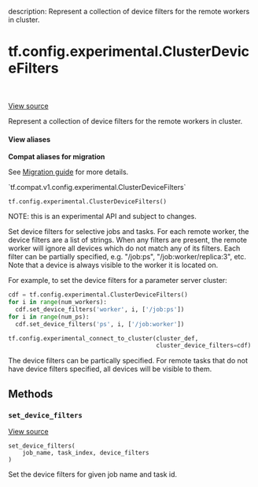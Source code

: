 description: Represent a collection of device filters for the remote workers in cluster.

<div itemscope itemtype="http://developers.google.com/ReferenceObject">
<meta itemprop="name" content="tf.config.experimental.ClusterDeviceFilters" />
<meta itemprop="path" content="Stable" />
<meta itemprop="property" content="__init__"/>
<meta itemprop="property" content="set_device_filters"/>
</div>

# tf.config.experimental.ClusterDeviceFilters

<!-- Insert buttons and diff -->

<table class="tfo-notebook-buttons tfo-api nocontent" align="left">

</table>

<a target="_blank" href="/code/stable/tensorflow/python/training/server_lib.py">View source</a>



Represent a collection of device filters for the remote workers in cluster.

<section class="expandable">
  <h4 class="showalways">View aliases</h4>
  <p>
<b>Compat aliases for migration</b>
<p>See
<a href="https://www.tensorflow.org/guide/migrate">Migration guide</a> for
more details.</p>
<p>`tf.compat.v1.config.experimental.ClusterDeviceFilters`</p>
</p>
</section>

<pre class="devsite-click-to-copy prettyprint lang-py tfo-signature-link">
<code>tf.config.experimental.ClusterDeviceFilters()
</code></pre>



<!-- Placeholder for "Used in" -->

NOTE: this is an experimental API and subject to changes.

Set device filters for selective jobs and tasks. For each remote worker, the
device filters are a list of strings. When any filters are present, the remote
worker will ignore all devices which do not match any of its filters. Each
filter can be partially specified, e.g. "/job:ps", "/job:worker/replica:3",
etc. Note that a device is always visible to the worker it is located on.

For example, to set the device filters for a parameter server cluster:

```python
cdf = tf.config.experimental.ClusterDeviceFilters()
for i in range(num_workers):
  cdf.set_device_filters('worker', i, ['/job:ps'])
for i in range(num_ps):
  cdf.set_device_filters('ps', i, ['/job:worker'])

tf.config.experimental_connect_to_cluster(cluster_def,
                                          cluster_device_filters=cdf)
```

The device filters can be partically specified. For remote tasks that do not
have device filters specified, all devices will be visible to them.

## Methods

<h3 id="set_device_filters"><code>set_device_filters</code></h3>

<a target="_blank" href="/code/stable/tensorflow/python/training/server_lib.py">View source</a>

<pre class="devsite-click-to-copy prettyprint lang-py tfo-signature-link">
<code>set_device_filters(
    job_name, task_index, device_filters
)
</code></pre>

Set the device filters for given job name and task id.





